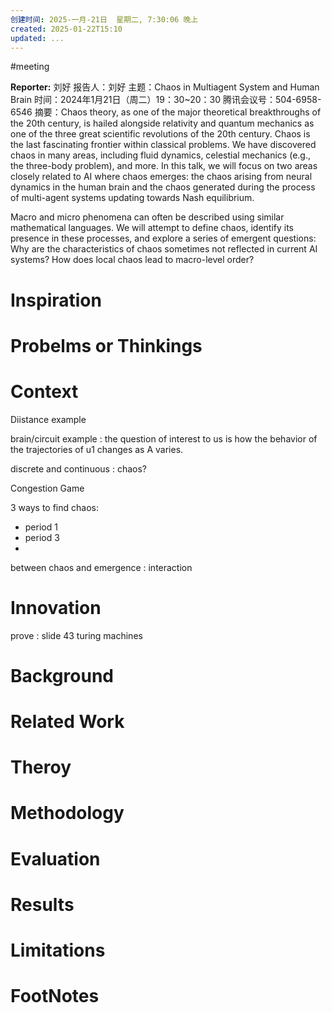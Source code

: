 ```yaml
---
创建时间: 2025-一月-21日  星期二, 7:30:06 晚上
created: 2025-01-22T15:10
updated: ...
---
```

#meeting 

**Reporter:**  刘好
报告人：刘好
主题：Chaos in Multiagent System and Human Brain
时间：2024年1月21日（周二）19：30~20：30
腾讯会议号：504-6958-6546
摘要：Chaos theory, as one of the major theoretical breakthroughs of the 20th century, is hailed alongside relativity and quantum mechanics as one of the three great scientific revolutions of the 20th century. Chaos is the last fascinating frontier within classical problems. We have discovered chaos in many areas, including fluid dynamics, celestial mechanics (e.g., the three-body problem), and more. In this talk, we will focus on two areas closely related to AI where chaos emerges: the chaos arising from neural dynamics in the human brain and the chaos generated during the process of multi-agent systems updating towards Nash equilibrium.

Macro and micro phenomena can often be described using similar mathematical languages. We will attempt to define chaos, identify its presence in these processes, and explore a series of emergent questions: Why are the characteristics of chaos sometimes not reflected in current AI systems? How does local chaos lead to macro-level order?
# Inspiration
# Probelms or Thinkings 
# Context
Diistance example

brain/circuit example : the question of interest to us is how the behavior of the trajectories of u1 changes as A varies.

discrete and continuous : chaos?

Congestion Game

3 ways to find chaos:
- period 1 
- period 3
- 

between chaos and emergence : interaction

# Innovation
prove : slide 43  turing machines
# Background
# Related Work
# Theroy
# Methodology
# Evaluation
# Results
# Limitations
# FootNotes
